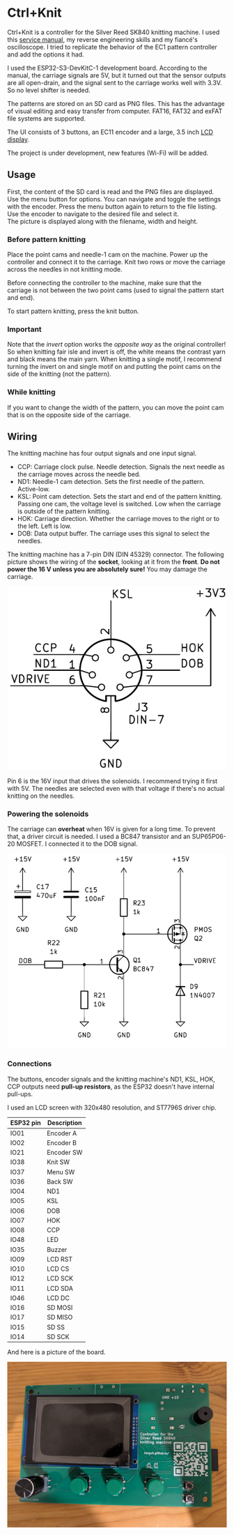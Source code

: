 # Ctrl+Knit

Ctrl+Knit is a controller for the Silver Reed SK840 knitting machine. I used this [service manual](https://mkmanuals.com/electrinic-knitting-machine-service-manual.html), my reverse engineering skills and my fiancé's oscilloscope. I tried to replicate the behavior of the EC1 pattern controller and add the options it had.

I used the ESP32-S3-DevKitC-1 development board. According to the manual, the carriage signals are 5V, but it turned out that the sensor outputs are all open-drain, and the signal sent to the carriage works well with 3.3V. So no level shifter is needed.

The patterns are stored on an SD card as PNG files. This has the advantage of visual editing and easy transfer from computer. FAT16, FAT32 and exFAT file systems are supported.

The UI consists of 3 buttons, an EC11 encoder and a large, 3.5 inch [LCD display](https://www.aliexpress.com/item/1005006982336562.html).

The project is under development, new features (Wi-Fi) will be added.

## Usage

First, the content of the SD card is read and the PNG files are displayed.  
Use the menu button for options. You can navigate and toggle the settings with the encoder. Press the menu button again to return to the file listing.  
Use the encoder to navigate to the desired file and select it.  
The picture is displayed along with the filename, width and height.  

### Before pattern knitting

Place the point cams and needle-1 cam on the machine. Power up the controller and connect it to the carriage. Knit two rows or move the carriage across the needles in not knitting mode.

Before connecting the controller to the machine, make sure that the carriage is not between the two point cams (used to signal the pattern start and end).

To start pattern knitting, press the knit button.

### Important

Note that the _invert_ option works the _opposite way_ as the original controller! So when knitting fair isle and invert is off, the white means the contrast yarn and black means the main yarn. When knitting a single motif, I recommend turning the invert on and single motif on and putting the point cams on the side of the knitting (not the pattern).

### While knitting

If you want to change the width of the pattern, you can move the point cam that is on the opposite side of the carriage.

## Wiring

The knitting machine has four output signals and one input signal.

* CCP: Carriage clock pulse. Needle detection. Signals the next needle as the carriage moves across the needle bed.
* ND1: Needle-1 cam detection. Sets the first needle of the pattern. Active-low.
* KSL: Point cam detection. Sets the start and end of the pattern knitting. Passing one cam, the voltage level is switched. Low when the carriage is outside of the pattern knitting.
* HOK: Carriage direction. Whether the carriage moves to the right or to the left. Left is low.
* DOB: Data output buffer. The carriage uses this signal to select the needles.

The knitting machine has a 7-pin DIN (DIN 45329) connector. The following picture shows the wiring of the **socket**, looking at it from the **front**. **Do not power the 16 V unless you are absolutely sure!** You may damage the carriage.

![din](pictures/DIN.png "DIN connector")

Pin 6 is the 16V input that drives the solenoids. I recommend trying it first with 5V. The needles are selected even with that voltage if there's no actual knitting on the needles.

### Powering the solenoids

The carriage can **overheat** when 16V is given for a long time. To prevent that, a driver circuit is needed. I used a BC847 transistor and an SUP65P06-20 MOSFET. I connected it to the DOB signal.

![driver](pictures/output_driver.png "Output driver")

### Connections

The buttons, encoder signals and the knitting machine's ND1, KSL, HOK, CCP outputs need **pull-up resistors**, as the ESP32 doesn't have internal pull-ups.

I used an LCD screen with 320x480 resolution, and ST7796S driver chip.

| ESP32 pin | Description |
| --------- | ----------- |
| IO01      | Encoder A   |
| IO02      | Encoder B   |
| IO21      | Encoder SW  |
| IO38      | Knit SW     |
| IO37      | Menu SW     |
| IO36      | Back SW     |
| IO04      | ND1         |
| IO05      | KSL         |
| IO06      | DOB         |
| IO07      | HOK         |
| IO08      | CCP         |
| IO48      | LED         |
| IO35      | Buzzer      |
| IO09      | LCD RST     |
| IO10      | LCD CS      |
| IO12      | LCD SCK     |
| IO11      | LCD SDA     |
| IO46      | LCD DC      |
| IO16      | SD MOSI     |
| IO17      | SD MISO     |
| IO15      | SD SS       |
| IO14      | SD SCK      |


And here is a picture of the board.

![board](pictures/board.jpg "PCB v1")


